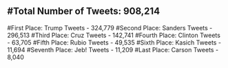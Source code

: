 #Total Number of Tweets: 908,214 
---
#First Place: Trump Tweets - 324,779
#Second Place: Sanders Tweets - 296,513
#Third Place: Cruz Tweets - 142,741
#Fourth Place: Clinton Tweets - 63,705
#Fifth Place: Rubio Tweets - 49,535
#Sixth Place: Kasich Tweets - 11,694
#Seventh Place: Jeb! Tweets - 11,209
#Last Place: Carson Tweets - 8,040
